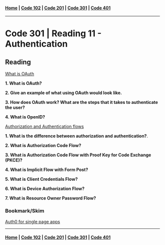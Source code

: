 #### [Home](../README.md) | [Code 102](../102main.md) | [Code 201](../201main.md) | [Code 301](../301main.md) | [Code 401](../401main.md)
***
# Code 301 | Reading 11 - Authentication
## Reading
[What is OAuth](https://www.csoonline.com/article/3216404/what-is-oauth-how-the-open-authorization-framework-works.html)

**1. What is OAuth?**

**2. Give an example of what using OAuth would look like.**

**3. How does OAuth work? What are the steps that it takes to authenticate the user?**

**4. What is OpenID?**

[Authorization and Authentication flows](https://auth0.com/docs/flows)

**1. What is the difference between authorization and authentication?**.

**2. What is Authorization Code Flow?**

**3. What is Authorization Code Flow with Proof Key for Code Exchange (PKCE)?**

**4. What is Implicit Flow with Form Post?**

**5. What is Client Credentials Flow?**

**6. What is Device Authorization Flow?**

**7. What is Resource Owner Password Flow?**

### Bookmark/Skim
[Auth0 for single page apps](https://auth0.com/docs/libraries/auth0-react)

***
#### [Home](../README.md) | [Code 102](../102main.md) | [Code 201](../201main.md) | [Code 301](../301main.md) | [Code 401](../401main.md)